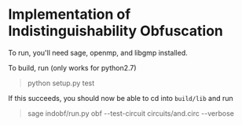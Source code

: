 Implementation of Indistinguishability Obfuscation
==================================================

To run, you'll need sage, openmp, and libgmp installed.

To build, run (only works for python2.7)

> python setup.py test

If this succeeds, you should now be able to cd into `build/lib` and run

> sage indobf/run.py obf --test-circuit circuits/and.circ --verbose

